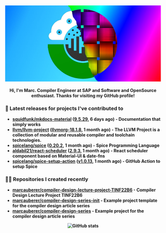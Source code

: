 <p align="center">
	<img src="https://raw.githubusercontent.com/marcauberer/marcauberer/master/images/frontpage-image.jpg">
	<br><br>
	<b>Hi, I'm Marc. Compiler Engineer at SAP and Software and OpenSource enthusiast. Thanks for visiting my GitHub profile!
</p>

### 🚀 Latest releases for projects I've contributed to


- [squidfunk/mkdocs-material](https://github.com/squidfunk/mkdocs-material) ([9.5.29](https://github.com/squidfunk/mkdocs-material/releases/tag/9.5.29), 6 days ago) - Documentation that simply works
- [llvm/llvm-project](https://github.com/llvm/llvm-project) ([llvmorg-18.1.8](https://github.com/llvm/llvm-project/releases/tag/llvmorg-18.1.8), 1 month ago) - The LLVM Project is a collection of modular and reusable compiler and toolchain technologies.
- [spicelang/spice](https://github.com/spicelang/spice) ([0.20.2](https://github.com/spicelang/spice/releases/tag/0.20.2), 1 month ago) - Spice Programming Language
- [aldabil21/react-scheduler](https://github.com/aldabil21/react-scheduler) ([2.9.3](https://github.com/aldabil21/react-scheduler/releases/tag/2.9.3), 1 month ago) - React scheduler component based on Material-UI &amp; date-fns
- [spicelang/spice-setup-action](https://github.com/spicelang/spice-setup-action) ([v1.0.13](https://github.com/spicelang/spice-setup-action/releases/tag/v1.0.13), 1 month ago) - GitHub Action to setup Spice 

### 👨‍💻 Repositories I created recently
- [marcauberer/compiler-design-lecture-project-TINF22B6](https://github.com/marcauberer/compiler-design-lecture-project-TINF22B6) - Compiler Design Lecture Project TINF22B6
- [marcauberer/compiler-design-series-init](https://github.com/marcauberer/compiler-design-series-init) - Example project template for the compiler design article series
- [marcauberer/compiler-design-series](https://github.com/marcauberer/compiler-design-series) - Example project for the compiler design article series

<p align="center">
	<img src="https://github-readme-stats.vercel.app/api?username=marcauberer&show_icons=true&theme=dark" alt="GitHub stats">
</p>
